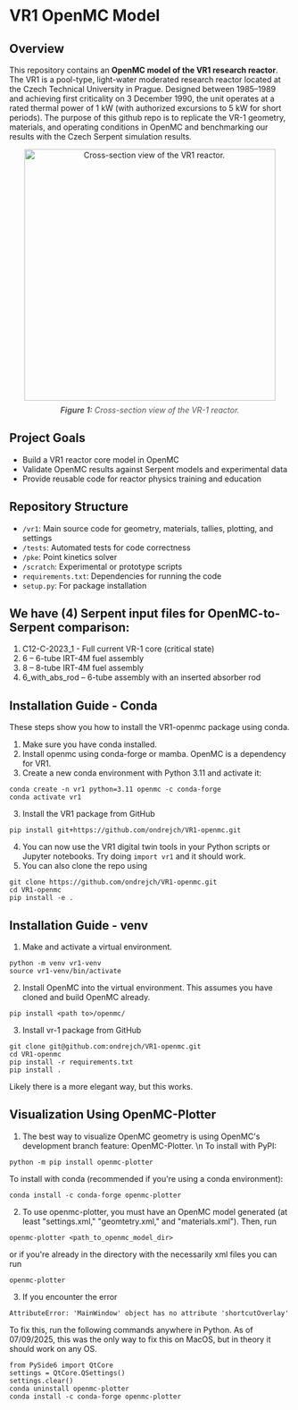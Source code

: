 # VR1 OpenMC Model
## Overview

This repository contains an **OpenMC model of the VR1 research reactor**. The VR1 is a pool-type, light-water moderated research reactor located at the Czech Technical University in Prague.  Designed between 1985–1989 and achieving first criticality on 3 December 1990, the unit operates at a rated thermal power of 1 kW (with authorized excursions to 5 kW for short periods). The purpose of this github repo is to replicate the VR-1 geometry, materials, and operating conditions in OpenMC and benchmarking our results with the Czech Serpent simulation results.

<div align="center">
  <img width="450" alt="Cross-section view of the VR1 reactor." src="https://github.com/user-attachments/assets/bf684307-44a0-48e8-93e5-52fa0b335b61" />
  <div style="margin-top: 8px; font-style: italic; color: #555;">
    <b>Figure 1:</b> Cross-section view of the VR-1 reactor.
  </div>
</div>

## Project Goals

- Build a VR1 reactor core model in OpenMC
- Validate OpenMC results against Serpent models and experimental data
- Provide reusable code for reactor physics training and education

## Repository Structure

- `/vr1`: Main source code for geometry, materials, tallies, plotting, and settings
- `/tests`: Automated tests for code correctness
- `/pke`: Point kinetics solver
- `/scratch`: Experimental or prototype scripts
- `requirements.txt`: Dependencies for running the code
- `setup.py`: For package installation

## We have (4) Serpent input files for OpenMC-to-Serpent comparison: 
1. C12-C-2023_1 - Full current VR-1 core (critical state)
2. 6 – 6-tube IRT-4M fuel assembly
3. 8 – 8-tube IRT-4M fuel assembly
4. 6_with_abs_rod – 6-tube assembly with an inserted absorber rod

## Installation Guide - Conda
These steps show you how to install the VR1-openmc package using conda. 

1. Make sure you have conda installed.
2. Install openmc using conda-forge or mamba. OpenMC is a dependency for VR1. 
3. Create a new conda environment with Python 3.11 and activate it:
```
conda create -n vr1 python=3.11 openmc -c conda-forge
conda activate vr1
```
3. Install the VR1 package from GitHub
```
pip install git+https://github.com/ondrejch/VR1-openmc.git
```
4. You can now use the VR1 digital twin tools in your Python scripts or Jupyter notebooks. Try doing `import vr1` and it should work.
5. You can also clone the repo using
```
git clone https://github.com/ondrejch/VR1-openmc.git
cd VR1-openmc
pip install -e .
```

## Installation Guide - venv

1. Make and activate a virtual environment.
```
python -m venv vr1-venv
source vr1-venv/bin/activate
```
2. Install OpenMC into the virtual environment. This assumes you have cloned and build OpenMC already.  
```
pip install <path to>/openmc/
```
3. Install vr-1 package from GitHub
```
git clone git@github.com:ondrejch/VR1-openmc.git
cd VR1-openmc
pip install -r requirements.txt
pip install .
```
Likely there is a more elegant way, but this works. 

## Visualization Using OpenMC-Plotter

1. The best way to visualize OpenMC geometry is using OpenMC's development branch feature: OpenMC-Plotter. \n
To install with PyPI:

``` 
python -m pip install openmc-plotter
```

To install with conda (recommended if you're using a conda environment):

```
conda install -c conda-forge openmc-plotter
```

2. To use openmc-plotter, you must have an OpenMC model generated (at least "settings.xml," "geomtetry.xml," and "materials.xml"). Then, run

```
openmc-plotter <path_to_openmc_model_dir>
```

or if you're already in the directory with the necessarily xml files you can run

```
openmc-plotter
```

3. If you encounter the error

```
AttributeError: 'MainWindow' object has no attribute 'shortcutOverlay'
```

To fix this, run the following commands anywhere in Python. As of 07/09/2025, this was the only way to fix this on MacOS, but in theory it should work on any OS. 

```
from PySide6 import QtCore
settings = QtCore.QSettings()
settings.clear()
conda uninstall openmc-plotter
conda install -c conda-forge openmc-plotter
```

